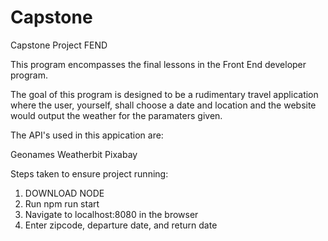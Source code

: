 # Capstone

Capstone Project FEND

This program encompasses the final lessons in the Front End developer program.

The goal of this program is designed to be a rudimentary travel application where the user, yourself, shall choose a date and location and the website
would output the weather for the paramaters given.

The API's used in this appication are:

Geonames
Weatherbit
Pixabay

Steps taken to ensure project running:

1. DOWNLOAD NODE
2. Run npm run start
3. Navigate to localhost:8080 in the browser
4. Enter zipcode, departure date, and return date
